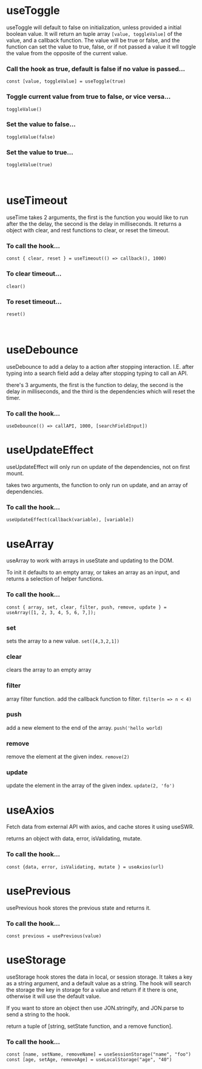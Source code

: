 # useToggle

useToggle will default to false on initialization, unless provided a initial boolean value. It will return an tuple array `[value, toggleValue]` of the value, and a callback function. The value will be true or false, and the function can set the value to true, false, or if not passed a value it wll toggle the value from the opposite of the current value.

### **Call the hook as true, default is false if no value is passed...**

`const [value, toggleValue] = useToggle(true)`

### **Toggle current value from true to false, or vice versa...**

`toggleValue()`

### **Set the value to false...**

`toggleValue(false)`

### **Set the value to true...**

`toggleValue(true)`

<br/>

# useTimeout

useTime takes 2 arguments, the first is the function you would like to run after the the delay, the second is the delay in milliseconds. It returns a object with clear, and rest functions to clear, or reset the timeout.

### **To call the hook...**

`const { clear, reset } = useTimeout(() => callback(), 1000)`

### **To clear timeout...**

`clear()`

### **To reset timeout...**

`reset()`

<br/>

# useDebounce

useDebounce to add a delay to a action after stopping interaction. I.E. after typing into a search field add a delay after stopping typing to call an API.

there's 3 arguments, the first is the function to delay, the second is the delay in milliseconds, and the third is the dependencies which will reset the timer.

### **To call the hook...**

`useDebounce(() => callAPI, 1000, [searchFieldInput])`

# useUpdateEffect

useUpdateEffect will only run on update of the dependencies, not on first mount.

takes two arguments, the function to only run on update, and an array of dependencies.

### **To call the hook...**

`useUpdateEffect(callback(variable), [variable])`

# useArray

useArray to work with arrays in useState and updating to the DOM.

To init it defaults to an empty array, or takes an array as an input, and returns a selection of helper functions.

### **To call the hook...**

`const { array, set, clear, filter, push, remove, update } = useArray([1, 2, 3, 4, 5, 6, 7,]);`

### **set**

sets the array to a new value.
`set([4,3,2,1])`

### **clear**

clears the array to an empty array

### **filter**

array filter function. add the callback function to filter.
`filter(n => n < 4)`

### **push**

add a new element to the end of the array.
`push('hello world)`

### **remove**

remove the element at the given index.
`remove(2)`

### **update**

update the element in the array of the given index.
`update(2, 'fo')`

# useAxios

Fetch data from external API with axios, and cache stores it using useSWR.

returns an object with data, error, isValidating, mutate.

### **To call the hook...**

`const {data, error, isValidating, mutate } = useAxios(url)`

# usePrevious

usePrevious hook stores the previous state and returns it.

### **To call the hook...**

`const previous = usePrevious(value)`

# useStorage

useStorage hook stores the data in local, or session storage. It takes a key as a string argument, and a default value as a string. The hook will search the storage the key in storage for a value and return if it there is one, otherwise it will use the default value.

If you want to store an object then use JON.stringify, and JON.parse to send a string to the hook.

return a tuple of [string, setState function, and a remove function].

### **To call the hook...**

`const [name, setName, removeName] = useSessionStorage("name", "foo")`
`const [age, setAge, removeAge] = useLocalStorage("age", "40")`
